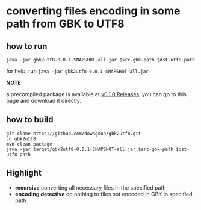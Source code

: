 # converting files encoding in some path from GBK to UTF8

## how to run

``java -jar gbk2utf8-0.0.1-SNAPSHOT-all.jar $src-gbk-path $dst-utf8-path``

for help, run ``java -jar gbk2utf8-0.0.1-SNAPSHOT-all.jar``

**NOTE**

a precompiled package is available at [v0.1.0 Releases](https://github.com/downgoon/gbk2utf8/releases/tag/v0.1.0), you can go to this page and download it directly.

## how to build

	git clone https://github.com/downgoon/gbk2utf8.git
	cd gbk2utf8
	mvn clean package
	java -jar target/gbk2utf8-0.0.1-SNAPSHOT-all.jar $src-gbk-path $dst-utf8-path
	
## Highlight

* **recursive** converting all necessary files in the specified path
* **encoding detective** do nothing to files not encoded in GBK in specified path 

